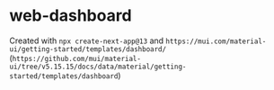 # web-dashboard

Created with `npx create-next-app@13` and `https://mui.com/material-ui/getting-started/templates/dashboard/` (`https://github.com/mui/material-ui/tree/v5.15.15/docs/data/material/getting-started/templates/dashboard`)